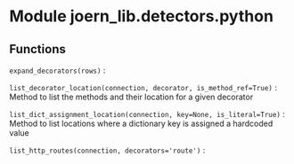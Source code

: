 Module joern_lib.detectors.python
=================================

Functions
---------

    
`expand_decorators(rows)`
:   

    
`list_decorator_location(connection, decorator, is_method_ref=True)`
:   Method to list the methods and their location for a given decorator

    
`list_dict_assignment_location(connection, key=None, is_literal=True)`
:   Method to list locations where a dictionary key is assigned a hardcoded value

    
`list_http_routes(connection, decorators='route')`
: